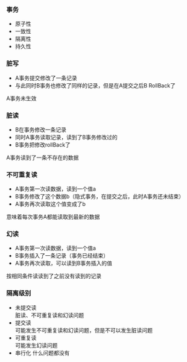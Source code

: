 ### 事务
- 原子性
- 一致性
- 隔离性
- 持久性

### 脏写
- A事务提交修改了一条记录
- 与此同时B事务也修改了同样的记录，但是在A提交之后B RollBack了

A事务未生效

### 脏读
- B在事务修改一条记录
- 同时A事务读取记录，读到了B事务修改过的
- B事务把修改rollBack了

A事务读到了一条不存在的数据

### 不可重复读
- A事务第一次读数据，读到一个值a
- B事务修改了这个数据b（隐式事务，在提交之后，此时A事务还未结束）
- A事务再次读取这个值变成了b

意味着每次事务A都能读取到最新的数据

### 幻读
- A事务第一次读数据，读到一个值a
- B事务插入了一条记录（事务已经结束）
- A事务再次读取，可以读到B事务插入的值

按相同条件读读到了之前没有读到的记录


### 隔离级别
- 未提交读  
脏读、不可重复读和幻读问题
- 提交读  
可能发生不可重复读和幻读问题，但是不可以发生脏读问题
- 可重复读  
可能发生幻读问题
- 串行化
什么问题都没有



